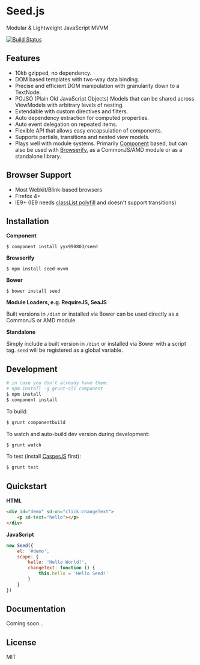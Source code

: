 # Seed.js

Modular & Lightweight JavaScript MVVM

[![Build Status](https://travis-ci.org/yyx990803/seed.png?branch=master)](https://travis-ci.org/yyx990803/seed)

## Features

- 10kb gzipped, no dependency.
- DOM based templates with two-way data binding.
- Precise and efficient DOM manipulation with granularity down to a TextNode.
- POJSO (Plain Old JavaScript Objects) Models that can be shared across ViewModels with arbitrary levels of nesting.
- Extendable with custom directives and filters.
- Auto dependency extraction for computed properties.
- Auto event delegation on repeated items.
- Flexible API that allows easy encapsulation of components.
- Supports partials, transitions and nested view models.
- Plays well with module systems. Primarily [Component](https://github.com/component/component) based, but can also be used with [Browserify](https://github.com/substack/node-browserify), as a CommonJS/AMD module or as a standalone library.

## Browser Support

- Most Webkit/Blink-based browsers
- Firefox 4+
- IE9+ (IE9 needs [classList polyfill](https://github.com/remy/polyfills/blob/master/classList.js) and doesn't support transitions)

## Installation

**Component**

    $ component install yyx990803/seed

**Browserify**

    $ npm install seed-mvvm

**Bower**

    $ bower install seed

**Module Loaders, e.g. RequireJS, SeaJS**

Built versions in `/dist` or installed via Bower can be used directly as a CommonJS or AMD module.

**Standalone**

Simply include a built version in `/dist` or installed via Bower with a script tag. `seed` will be registered as a global variable.

## Development

``` bash
# in case you don't already have them:
# npm install -g grunt-cli component
$ npm install
$ component install
```

To build:
``` bash
$ grunt componentbuild
```

To watch and auto-build dev version during development:
``` bash
$ grunt watch
```

To test (install [CasperJS](http://casperjs.org/) first):
``` bash
$ grunt test
```

## Quickstart

**HTML**

~~~ html
<div id="demo" sd-on="click:changeText">
    <p sd-text="hello"></p>
</div>
~~~

**JavaScript**

~~~ js
new Seed({
    el: '#demo',
    scope: {
        hello: 'Hello World!',
        changeText: function () {
            this.hello = 'Hello Seed!'
        }
    }
})
~~~

## Documentation

Coming soon...

## License

MIT